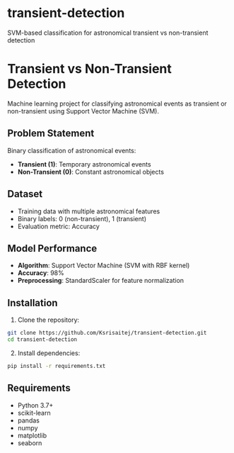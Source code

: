 # transient-detection
SVM-based classification for astronomical transient vs non-transient detection

# Transient vs Non-Transient Detection

Machine learning project for classifying astronomical events as transient or non-transient using Support Vector Machine (SVM).

## Problem Statement
Binary classification of astronomical events:
- **Transient (1)**: Temporary astronomical events
- **Non-Transient (0)**: Constant astronomical objects

## Dataset
- Training data with multiple astronomical features
- Binary labels: 0 (non-transient), 1 (transient)
- Evaluation metric: Accuracy

## Model Performance
- **Algorithm**: Support Vector Machine (SVM with RBF kernel)
- **Accuracy**: 98%
- **Preprocessing**: StandardScaler for feature normalization

## Installation

1. Clone the repository:
```bash
git clone https://github.com/Ksrisaitej/transient-detection.git
cd transient-detection
```

2. Install dependencies:
```bash
pip install -r requirements.txt
```

## Requirements
- Python 3.7+
- scikit-learn
- pandas
- numpy
- matplotlib
- seaborn

